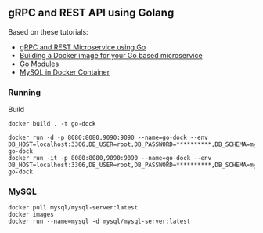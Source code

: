 ## gRPC and REST API using Golang

Based on these tutorials:

- [gRPC and REST Microservice using Go](https://medium.com/@amsokol.com/tutorial-how-to-develop-go-grpc-microservice-with-http-rest-endpoint-middleware-kubernetes-daebb36a97e9)
- [Building a Docker image for your Go based microservice](https://levelup.gitconnected.com/complete-guide-to-create-docker-container-for-your-golang-application-80f3fb59a15e)
- [Go Modules](https://insujang.github.io/2020-04-04/go-modules/)
- [MySQL in Docker Container](https://phoenixnap.com/kb/mysql-docker-container)

### Running
Build
```
docker build . -t go-dock  
```
```
docker run -d -p 8080:8080,9090:9090 --name=go-dock --env DB_HOST=localhost:3306,DB_USER=root,DB_PASSWORD=**********,DB_SCHEMA=mysql go-dock
docker run -it -p 8080:8080,9090:9090 --name=go-dock --env DB_HOST=localhost:3306,DB_USER=root,DB_PASSWORD=**********,DB_SCHEMA=mysql go-dock
```

### MySQL

```
docker pull mysql/mysql-server:latest
docker images
docker run --name=mysql -d mysql/mysql-server:latest

```

